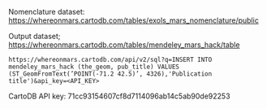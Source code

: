 

Nomenclature dataset:
https://whereonmars.cartodb.com/tables/exols_mars_nomenclature/public


Output dataset;
https://whereonmars.cartodb.com/tables/mendeley_mars_hack/table

`https://whereonmars.cartodb.com/api/v2/sql?q=INSERT INTO mendeley_mars_hack (the_geom, pub_title) VALUES (ST_GeomFromText(’POINT(-71.2 42.5)’, 4326),'Publication title')&api_key=<API_KEY>`

CartoDB API key: 71cc93154607cf8d7114096ab14c5ab90de92253
